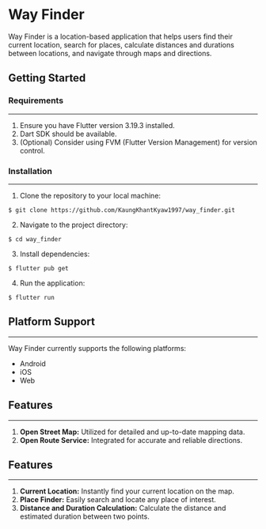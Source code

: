# Way Finder

Way Finder is a location-based application that helps users find their current location, search for places, calculate distances and durations between locations, and navigate through maps and directions.

## Getting Started

### Requirements

---

1. Ensure you have Flutter version 3.19.3 installed.
2. Dart SDK should be available.
3. (Optional) Consider using FVM (Flutter Version Management) for version control.

### Installation

---

1. Clone the repository to your local machine:

```
$ git clone https://github.com/KaungKhantKyaw1997/way_finder.git
```

2. Navigate to the project directory:

```
$ cd way_finder
```

3. Install dependencies:

```
$ flutter pub get
```

4. Run the application:

```
$ flutter run
```

## Platform Support

---

Way Finder currently supports the following platforms:

- Android
- iOS
- Web

## Features

---

1. **Open Street Map:** Utilized for detailed and up-to-date mapping data.
2. **Open Route Service:** Integrated for accurate and reliable directions.

## Features

---

1. **Current Location:** Instantly find your current location on the map.
2. **Place Finder:** Easily search and locate any place of interest.
3. **Distance and Duration Calculation:** Calculate the distance and estimated duration between two points.

